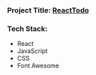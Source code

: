### Project Title: [ReactTodo](https://listingtodos.netlify.app)
### Tech Stack:
- React
- JavaScript
- CSS
- Font Awesome

